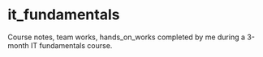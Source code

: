 # it_fundamentals

Course notes, team works, hands_on_works completed by me during a 3-month IT fundamentals course.
